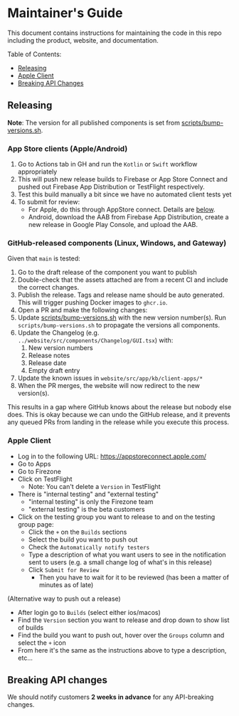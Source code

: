 # Maintainer's Guide

This document contains instructions for maintaining the code in this repo
including the product, website, and documentation.

Table of Contents:

- [Releasing](#releasing)
- [Apple Client](#apple-client)
- [Breaking API Changes](#breaking-api-changes)

## Releasing

**Note**: The version for all published components is set from [scripts/bump-versions.sh](../scripts/bump-versions.sh).

### App Store clients (Apple/Android)

1. Go to Actions tab in GH and run the `Kotlin` or `Swift` workflow appropriately
1. This will push new release builds to Firebase or App Store Connect and pushed out Firebase App Distribution or TestFlight respectively.
1. Test this build manually a bit since we have no automated client tests yet
1. To submit for review:
   - For Apple, do this through AppStore connect. Details are [below](#apple-client).
   - Android, download the AAB from Firebase App Distribution, create a new release in Google Play Console, and upload the AAB.

### GitHub-released components (Linux, Windows, and Gateway)

Given that `main` is tested:

1. Go to the draft release of the component you want to publish
1. Double-check that the assets attached are from a recent CI and include the
   correct changes.
1. Publish the release. Tags and release name should be auto generated. This will trigger pushing Docker images to `ghcr.io`.
1. Open a PR and make the following changes:
1. Update [scripts/bump-versions.sh](../scripts/bump-versions.sh) with the new version number(s). Run `scripts/bump-versions.sh` to propagate the versions all components.
1. Update the Changelog (e.g. `../website/src/components/Changelog/GUI.tsx`) with:
   1. New version numbers
   1. Release notes
   1. Release date
   1. Empty draft entry
1. Update the known issues in `website/src/app/kb/client-apps/*`
1. When the PR merges, the website will now redirect to the new version(s).

This results in a gap where GitHub knows about the release but nobody else does.
This is okay because we can undo the GitHub release, and it prevents any queued PRs
from landing in the release while you execute this process.

### Apple Client

- Log in to the following URL: https://appstoreconnect.apple.com/
- Go to Apps
- Go to Firezone
- Click on TestFlight
  - Note: You can't delete a `Version` in TestFlight
- There is "internal testing" and "external testing"
  - "internal testing" is only the Firezone team
  - "external testing" is the beta customers
- Click on the testing group you want to release to and on the testing group
  page:
  - Click the `+` on the `Builds` sections
  - Select the build you want to push out
  - Check the `Automatically notify testers`
  - Type a description of what you want users to see in the notification sent to
    users (e.g. a small change log of what's in this release)
  - Click `Submit for Review`
    - Then you have to wait for it to be reviewed (has been a matter of minutes
      as of late)

(Alternative way to push out a release)

- After login go to `Builds` (select either ios/macos)
- Find the `Version` section you want to release and drop down to show list of
  builds
- Find the build you want to push out, hover over the `Groups` column and select
  the `+` icon
- From here it's the same as the instructions above to type a description,
  etc...

## Breaking API changes

We should notify customers **2 weeks in advance** for any API-breaking changes.
